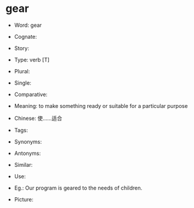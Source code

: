 # gear

- Word: gear
- Cognate: 
- Story: 

- Type: verb [T]
- Plural: 
- Single: 
- Comparative: 
- Meaning: to make something ready or suitable for a particular purpose
- Chinese: 使……适合
- Tags: 
- Synonyms: 
- Antonyms: 
- Similar: 
- Use: 
- Eg.: Our program is geared to the needs of children.
- Picture: 

